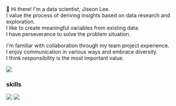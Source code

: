 

👋 Hi there! I'm a data scientist, Jiseon Lee.  
I value the process of deriving insights based on data research and exploration.  
I like to create meaningful variables from existing data.  
I have perseverance to solve the problem situation.  

I'm familiar with collaboration through my team project experience.  
I enjoy communication in various ways and embrace diversity.  
I think responsibility is the most important value.  


<img src="https://img.shields.io/badge/jiseon7229@naver.com-03C75A?style=flat-square&logo=jiseon7229@naver.com&logoColor=white"/>

### skills
<img src="https://img.shields.io/badge/Python-3776AB?style=flat-square&logo=Python&logoColor=white"/> <img src="https://img.shields.io/badge/R-276DC3?style=flat-square&logo=R&logoColor=white"/>
